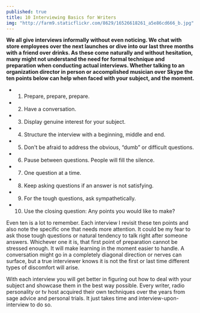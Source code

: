```yaml
---
published: true
title: 10 Interviewing Basics for Writers
img: "http://farm9.staticflickr.com/8629/16526618261_a5e86cd666_b.jpg"
---
```


**We all give interviews informally without even noticing. We chat with store employees over the next launches or dive into our last three months with a friend over drinks. As these come naturally and without hesitation, many might not understand the need for formal technique and preparation when conducting actual interviews. Whether talking to an organization director in person or accomplished musician over Skype the ten points below can help when faced with your subject, and the moment.** 

* 1. Prepare, prepare, prepare.
* 2. Have a conversation.
* 3. Display genuine interest for your subject.
* 4. Structure the interview with a beginning, middle and end.
* 5. Don't be afraid to address the obvious, “dumb” or difficult questions.
* 6. Pause between questions. People will fill the silence.
* 7. One question at a time.
* 8. Keep asking questions if an answer is not satisfying.
* 9. For the tough questions, ask sympathetically.
* 10. Use the closing question: Any points you would like to make?

Even ten is a lot to remember. Each interview I revisit these ten points and also note the specific one that needs more attention. It could be my fear to ask those tough questions or natural tendency to talk right after someone answers. Whichever one it is, that first point of preparation cannot be stressed enough. It will make learning in the moment easier to handle. A conversation might go in a completely diagonal direction or nerves can surface, but a true interviewer knows it is not the first or last time different types of discomfort will arise.  

With each interview you will get better in figuring out how to deal with your subject and showcase them in the best way possible. Every writer, radio personality or tv host acquired their own techniques over the years from sage advice and personal trials. It just takes time and interview-upon-interview to do so.